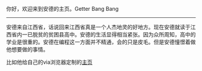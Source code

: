 <p>你好，欢迎来到安德的主页。Getter Bang Bang</p><hr/>
<p>安德来自江西省，话说回来江西省真是一个人杰地灵的好地方。现在安德就读于江西省内一已脱贫的贫困县高中。安德的生活显得相当紧张。因为众所周知，高中的学业是很重的。安德在编程这一方面并不精通，会的只是皮毛。但是安德憧憬着做他想要做的事情。</p>
<p>比如他给自己的via浏览器定制的<a href="https://dfghj123tyuvi.github.io/search.html">主页</a></p>
